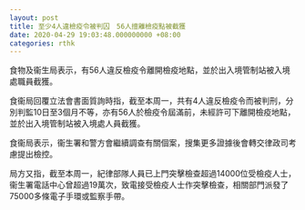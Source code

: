 ```yaml
---
layout: post
title: 至少4人違檢疫令被判囚　56人擅離檢疫點被截獲
date: 2020-04-29 19:03:48.000000000 +08:00
categories: rthk
---
```


食物及衞生局表示，有56人違反檢疫令離開檢疫地點，並於出入境管制站被入境處職員截獲。

食衞局回覆立法會書面質詢時指，截至本周一，共有4人違反檢疫令而被判刑，分別判監10日至3個月不等，亦有56人於檢疫令屆滿前，未經許可下離開檢疫地點，並於出入境管制站被入境處人員截獲。

食衞局表示，衞生署和警方會繼續調查有關個案，搜集更多證據後會轉交律政司考慮提出檢控。

局方又指，截至本周一，紀律部隊人員已上門突擊檢查超過14000位受檢疫人士，衞生署電話中心曾超過19萬次，致電接受檢疫人士作突擊檢查，相關部門派發了75000多條電子手環或監察手帶。
